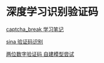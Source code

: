 # 深度学习识别验证码

[captcha_break 学习笔记](intr\captcha_break.md)  

[sina 验证码识别](intr\captcha_sina.md)  

[两位数字验证码 自建模型尝试](intr/two_num_captcha.md)  